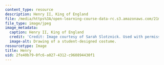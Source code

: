 ```yaml
---
content_type: resource
description: Henry II, King of England
file: /media/https%3A/open-learning-course-data-rc.s3.amazonaws.com/21m-732-beginning-costume-design-and-construction-fall-2008/2fe40b790fc6a0274312c960894430f1_henry.jpg
file_type: image/jpeg
image_metadata:
  caption: Henry II, King of England
  credit: 'Credit: Image courtesy of Sarah Slotznick. Used with permission.'
  image-alt: Drawing of a student-designed costume.
resourcetype: Image
title: Henry
uid: 2fe40b79-0fc6-a027-4312-c960894430f1
---
```

